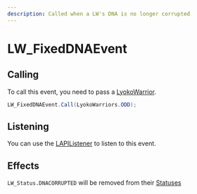 ```yaml
---
description: Called when a LW's DNA is no longer corrupted
---
```


# LW\_FixedDNAEvent

## Calling 

To call this event, you need to pass a [LyokoWarrior](../../virtualentities/lyokowarrior/).

```csharp
LW_FixedDNAEvent.Call(LyokoWarriors.ODD);
```

## Listening

You can use the [LAPIListener](../lapilistener.md) to listen to this event.

## Effects

`LW_Status.DNACORRUPTED` will be removed from their [Statuses ](../../virtualentities/lyokowarrior/lw_status.md)

